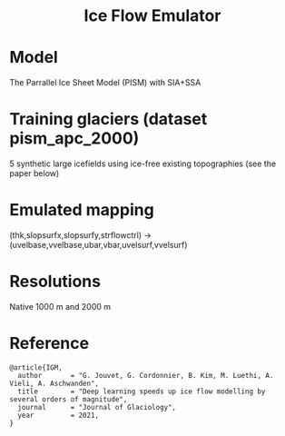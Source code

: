 ### <h1 align="center" id="title">Ice Flow Emulator</h1>

# Model

The Parrallel Ice Sheet Model (PISM) with SIA+SSA

# Training glaciers (dataset pism_apc_2000)

5 synthetic large icefields using ice-free existing topographies (see the paper below)

# Emulated mapping

(thk,slopsurfx,slopsurfy,strflowctrl) -> (uvelbase,vvelbase,ubar,vbar,uvelsurf,vvelsurf)

# Resolutions

Native 1000 m and 2000 m

# Reference

	@article{IGM,
	  author       = "G. Jouvet, G. Cordonnier, B. Kim, M. Luethi, A. Vieli, A. Aschwanden",  
	  title        = "Deep learning speeds up ice flow modelling by several orders of magnitude",
	  journal      = "Journal of Glaciology",
	  year         = 2021,
	}


